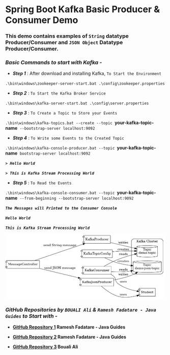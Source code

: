# Spring Boot Kafka Basic Producer & Consumer Demo

### This demo contains examples of `String` datatype Producer/Consumer and `JSON Object` Datatype Producer/Consumer.

### **_Basic Commands to start with Kafka -_**

- **_Step 1_** : After download and installing Kafka, `To Start the Environment`

`.\bin\windows\zookeeper-server-start.bat .\config\zookeeper.properties`

- **_Step 2_** : `To Start the Kafka Broker Service`

`.\bin\windows\kafka-server-start.bat .\config\server.properties`

- **_Step 3_** : `To Create a Topic to Store your Events`

`.\bin\windows\kafka-topics.bat --create --topic `**your-kafka-topic-name**` --bootstrap-server localhost:9092`

- **_Step 4_** : `To Write some Events to the Created Topic`

`.\bin\windows\kafka-console-producer.bat --topic `**your-kafka-topic-name**` bootstrap-server localhost:9092`

**_`> Hello World`_**

**_`> This is Kafka Stream Processing World`_**

- **_Step 5_** : `To Read the Events`

`.\bin\windows\kafka-console-consumer.bat --topic `**your-kafka-topic-name**` --from-beginning --bootstrap-server localhost:9092`

**_`The Messages will Printed to the Consumer Console`_**

**_`Hello World`_**

**_`This is Kafka Stream Processing World`_**

![Image of Spring Boot Kafka Project Flow Diagram](https://github.com/BHIMAVARAPU-MANOJ-KUMAR/Spring-Boot-Kafka-Basic-Producer-Consumer-Demo/blob/main/kafka_project_diagram.jpeg?raw=true)

### **_GitHub Repositories by `BOUALI Ali` & `Ramesh Fadatare - Java Guides` to Start with -_**

- **[GitHub Repository 1](https://github.com/RameshMF/springboot-kafka-course) Ramesh Fadatare - Java Guides**

- **[GitHub Repository 2](https://github.com/RameshMF/springboot-microservices) Ramesh Fadatare - Java Guides**

- **[GitHub Repository 3](https://github.com/ali-bouali/apache-kafka-with-spring-boot-reactive) Bouali Ali**
